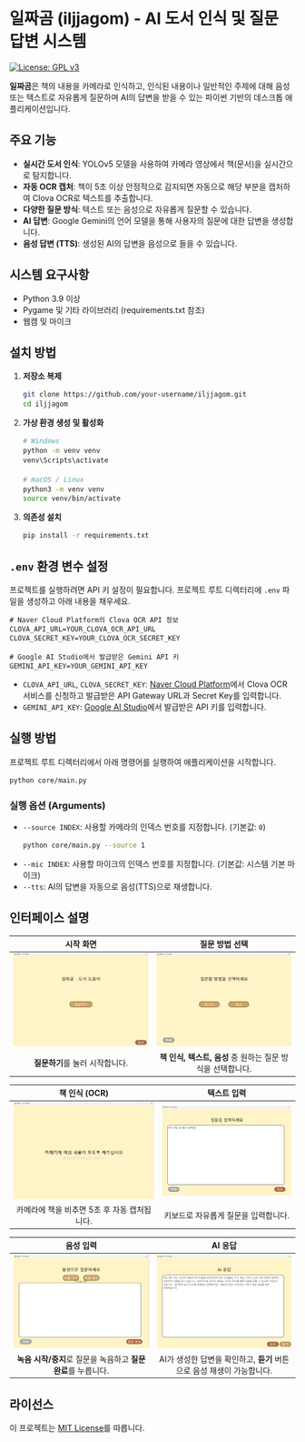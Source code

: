 # 일짜곰 (iljjagom) - AI 도서 인식 및 질문 답변 시스템

[![License: GPL v3](https://img.shields.io/badge/License-GPLv3-blue.svg)](https://www.gnu.org/licenses/gpl-3.0)

**일짜곰**은 책의 내용을 카메라로 인식하고, 인식된 내용이나 일반적인 주제에 대해 음성 또는 텍스트로 자유롭게 질문하며 AI의 답변을 받을 수 있는 파이썬 기반의 데스크톱 애플리케이션입니다.

## 주요 기능

- **실시간 도서 인식**: YOLOv5 모델을 사용하여 카메라 영상에서 책(문서)을 실시간으로 탐지합니다.
- **자동 OCR 캡처**: 책이 5초 이상 안정적으로 감지되면 자동으로 해당 부분을 캡처하여 Clova OCR로 텍스트를 추출합니다.
- **다양한 질문 방식**: 텍스트 또는 음성으로 자유롭게 질문할 수 있습니다.
- **AI 답변**: Google Gemini의 언어 모델을 통해 사용자의 질문에 대한 답변을 생성합니다.
- **음성 답변 (TTS)**: 생성된 AI의 답변을 음성으로 들을 수 있습니다.

## 시스템 요구사항

- Python 3.9 이상
- Pygame 및 기타 라이브러리 (requirements.txt 참조)
- 웹캠 및 마이크

## 설치 방법

1.  **저장소 복제**
    ```bash
    git clone https://github.com/your-username/iljjagom.git
    cd iljjagom
    ```

2.  **가상 환경 생성 및 활성화**
    ```bash
    # Windows
    python -m venv venv
    venv\Scripts\activate

    # macOS / Linux
    python3 -m venv venv
    source venv/bin/activate
    ```

3.  **의존성 설치**
    ```bash
    pip install -r requirements.txt
    ```

## `.env` 환경 변수 설정

프로젝트를 실행하려면 API 키 설정이 필요합니다. 프로젝트 루트 디렉터리에 `.env` 파일을 생성하고 아래 내용을 채우세요.

```env
# Naver Cloud Platform의 Clova OCR API 정보
CLOVA_API_URL=YOUR_CLOVA_OCR_API_URL
CLOVA_SECRET_KEY=YOUR_CLOVA_OCR_SECRET_KEY

# Google AI Studio에서 발급받은 Gemini API 키
GEMINI_API_KEY=YOUR_GEMINI_API_KEY
```

-   `CLOVA_API_URL`, `CLOVA_SECRET_KEY`: [Naver Cloud Platform](https://www.ncloud.com/)에서 Clova OCR 서비스를 신청하고 발급받은 API Gateway URL과 Secret Key를 입력합니다.
-   `GEMINI_API_KEY`: [Google AI Studio](https://aistudio.google.com/app/apikey)에서 발급받은 API 키를 입력합니다.

## 실행 방법

프로젝트 루트 디렉터리에서 아래 명령어를 실행하여 애플리케이션을 시작합니다.

```bash
python core/main.py
```

### 실행 옵션 (Arguments)

-   `--source INDEX`: 사용할 카메라의 인덱스 번호를 지정합니다. (기본값: `0`)
    ```bash
    python core/main.py --source 1
    ```
-   `--mic INDEX`: 사용할 마이크의 인덱스 번호를 지정합니다. (기본값: 시스템 기본 마이크)
-   `--tts`: AI의 답변을 자동으로 음성(TTS)으로 재생합니다.

## 인터페이스 설명

| 시작 화면 | 질문 방법 선택 |
| :---: | :---: |
| ![시작 화면](readme_data/Version02_인터페이스_시작-화면.png) | ![질문 방법 선택](readme_data/Version02_인터페이스_질문-선택-화면.png) |
| **질문하기**를 눌러 시작합니다. | **책 인식, 텍스트, 음성** 중 원하는 질문 방식을 선택합니다. |

| 책 인식 (OCR) | 텍스트 입력 |
| :---: | :---: |
| ![OCR 대기](readme_data/Version02_인터페이스_캡처-대기%20화면.png) | ![텍스트 입력](readme_data/Version02_인터페이스_텍스브-입력-화면.png) |
| 카메라에 책을 비추면 5초 후 자동 캡처됩니다. | 키보드로 자유롭게 질문을 입력합니다. |

| 음성 입력 | AI 응답 |
| :---: | :---: |
| ![음성 입력](readme_data/Version02_인터페이스_음성-입력-화면.png) | ![AI 응답](readme_data/Version02_인터페이스_AI-응답-화면.png) |
| **녹음 시작/중지**로 질문을 녹음하고 **질문 완료**를 누릅니다. | AI가 생성한 답변을 확인하고, **듣기** 버튼으로 음성 재생이 가능합니다. |

## 라이선스

이 프로젝트는 [MIT License](LICENSE)를 따릅니다.